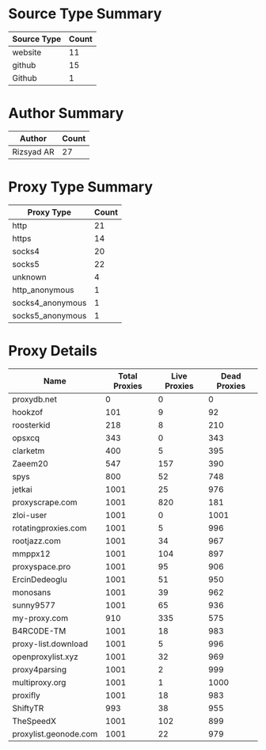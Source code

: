 # Source Type Summary

| Source Type | Count |
|-------------|-------|
| website | 11 |
| github | 15 |
| Github | 1 |


# Author Summary

| Author | Count |
|--------|-------|
| Rizsyad AR | 27 |


# Proxy Type Summary

| Proxy Type | Count |
|------------|-------|
| http | 21 |
| https | 14 |
| socks4 | 20 |
| socks5 | 22 |
| unknown | 4 |
| http_anonymous | 1 |
| socks4_anonymous | 1 |
| socks5_anonymous | 1 |


# Proxy Details

| Name | Total Proxies | Live Proxies | Dead Proxies |
|------|---------------|--------------|---------------|
| proxydb.net | 0 | 0 | 0 |
| hookzof | 101 | 9 | 92 |
| roosterkid | 218 | 8 | 210 |
| opsxcq | 343 | 0 | 343 |
| clarketm | 400 | 5 | 395 |
| Zaeem20 | 547 | 157 | 390 |
| spys | 800 | 52 | 748 |
| jetkai | 1001 | 25 | 976 |
| proxyscrape.com | 1001 | 820 | 181 |
| zloi-user | 1001 | 0 | 1001 |
| rotatingproxies.com | 1001 | 5 | 996 |
| rootjazz.com | 1001 | 34 | 967 |
| mmppx12 | 1001 | 104 | 897 |
| proxyspace.pro | 1001 | 95 | 906 |
| ErcinDedeoglu | 1001 | 51 | 950 |
| monosans | 1001 | 39 | 962 |
| sunny9577 | 1001 | 65 | 936 |
| my-proxy.com | 910 | 335 | 575 |
| B4RC0DE-TM | 1001 | 18 | 983 |
| proxy-list.download | 1001 | 5 | 996 |
| openproxylist.xyz | 1001 | 32 | 969 |
| proxy4parsing | 1001 | 2 | 999 |
| multiproxy.org | 1001 | 1 | 1000 |
| proxifly | 1001 | 18 | 983 |
| ShiftyTR | 993 | 38 | 955 |
| TheSpeedX | 1001 | 102 | 899 |
| proxylist.geonode.com | 1001 | 22 | 979 |
